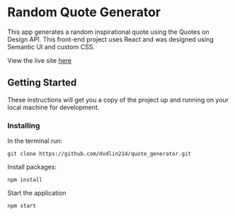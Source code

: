 # Random Quote Generator

This app generates a random inspirational quote using the Quotes on Design API. This front-end project uses React and was designed using Semantic UI and custom CSS.

View the live site [here](https://dave-lin-react-quote-generator.herokuapp.com/)

## Getting Started

These instructions will get you a copy of the project up and running on your local machine for development. 

### Installing

In the terminal run:
```
git clone https://github.com/dvdlin214/quote_generator.git
```

Install packages:
```
npm install
```

Start the application
```
npm start
```
